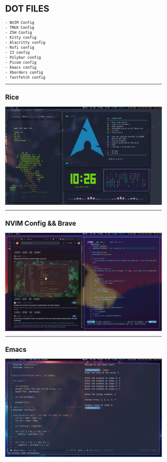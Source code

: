 # DOT FILES

    - NVIM Config
    - TMUX Config
    - ZSH Config
    - Kitty config
    - Alacritty config
    - Rofi config
    - I3 config
    - Polybar config
    - Picom config
    - Emacs config
    - Xborders config
    - fastfetch config

---

## Rice

![rice](./screenshots/rice_ss_1.png)

--- 

## NVIM Config && Brave

![nvim](./screenshots/brave_nvim_ss.png)

---

## Emacs 

![emacs](./screenshots/emacs_ss.png)



